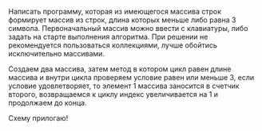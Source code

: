 Написать программу, которая из имеющегося массива строк формирует массив из строк, длина которых меньше либо равна 3 символа. Первоначальный массив можно ввести с клавиатуры, либо задать на старте выполнения алгоритма. При решении не рекомендуется пользоваться коллекциями, лучше обойтись
исключительно массивами.


Создаем два массива, затем метод в котором цикл равен длине массива и внутри цикла проверяем условие равен или меньше 3, если условие удовлетворяет, то элемент 1 массива заносится в счетчик второго, возвращаемся к циклу индекс увеличивается на 1 и продолжаем до конца.

Схему прилогаю!